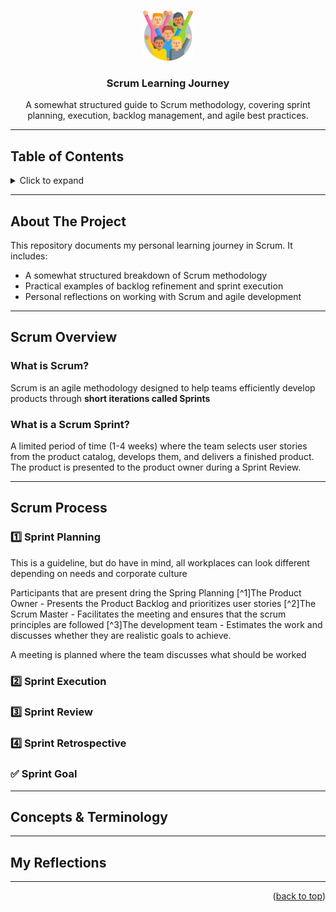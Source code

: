<a id="readme-top"></a>

<br />
<div align="center">
  <a href="https://github.com/Jeria93/scrum-guide">
    <img src="diversity.png" alt="Logo" width="80" height="80">
  </a>

  <h3 align="center">Scrum Learning Journey</h3>

  <p align="center">
    A somewhat structured guide to Scrum methodology, covering sprint planning, execution, backlog management, and agile best practices.
  </p>
</div>

---
## Table of Contents
<details>
  <summary>Click to expand</summary>
  <ol>
    <li><a href="#about-the-project">About The Project</a></li>
    <li><a href="#scrum-overview">Scrum Overview</a></li>
    <li><a href="#scrum-process">Scrum Process</a>
      <ul>
        <li><a href="#sprint-planning">Sprint Planning</a></li>
        <li><a href="#sprint-execution">Sprint Execution</a></li>
        <li><a href="#sprint-review">Sprint Review</a></li>
        <li><a href="#sprint-retrospective">Sprint Retrospective</a></li>
      </ul>
    </li>
    <li><a href="#concepts-and-terminology">Concepts & Terminology</a></li>
    <li><a href="#my-reflections">My Reflections</a></li>
    <li><a href="#contact">Contact</a></li>
  </ol>
</details>

---
## About The Project
This repository documents my personal learning journey in Scrum. It includes:
- A somewhat structured breakdown of Scrum methodology
- Practical examples of backlog refinement and sprint execution
- Personal reflections on working with Scrum and agile development
---
## Scrum Overview
### What is Scrum?
Scrum is an agile methodology designed to help teams efficiently develop products through **short iterations called Sprints**

### What is a Scrum Sprint?

A limited period of time (1-4 weeks) where the team selects user stories from the product catalog, develops them, and delivers a finished product. The product is presented to the product owner during a Sprint Review.

---
## Scrum Process

### **1️⃣ Sprint Planning**
This is a guideline, but do have in mind, all workplaces can look different depending on needs and corporate culture

Participants that are present dring the Spring Planning
[^1]The Product Owner - Presents the Product Backlog and prioritizes user stories
[^2]The Scrum Master - Facilitates the meeting and ensures that the scrum principles are followed
[^3]The development team - Estimates the work and discusses whether they are realistic goals to achieve.




A meeting is planned where the team discusses what should be worked

### **2️⃣ Sprint Execution**
### **3️⃣ Sprint Review**
### **4️⃣ Sprint Retrospective**
### **✅ Sprint Goal**
---
## Concepts & Terminology
---
## My Reflections
---


<p align="right">(<a href="#readme-top">back to top</a>)</p>
